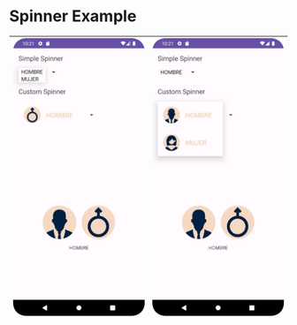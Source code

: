 # Spinner Example

| ![captura1](./captura1.png) | ![captura2](./captura2.png) |
| --------------------------- | --------------------------- |

